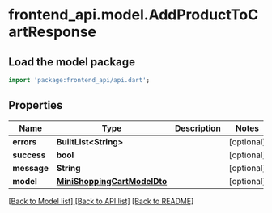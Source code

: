 # frontend_api.model.AddProductToCartResponse

## Load the model package
```dart
import 'package:frontend_api/api.dart';
```

## Properties
Name | Type | Description | Notes
------------ | ------------- | ------------- | -------------
**errors** | **BuiltList&lt;String&gt;** |  | [optional] 
**success** | **bool** |  | [optional] 
**message** | **String** |  | [optional] 
**model** | [**MiniShoppingCartModelDto**](MiniShoppingCartModelDto.md) |  | [optional] 

[[Back to Model list]](../README.md#documentation-for-models) [[Back to API list]](../README.md#documentation-for-api-endpoints) [[Back to README]](../README.md)


